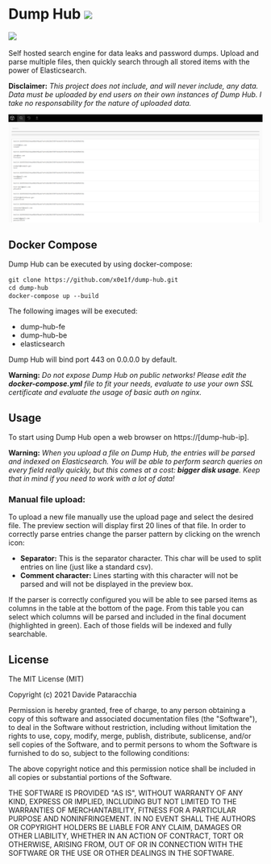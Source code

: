 # Dump Hub <img src="dump-hub-fe/src/favicon.ico" width=22px/>

<img src="demo/header.png"/>  

Self hosted search engine for data leaks and password dumps. Upload and parse multiple files, then quickly search through all stored items with the power of Elasticsearch.  
   
**Disclaimer:** *This project does not include, and will never include, any data. Data must be uploaded by end users on their own instances of Dump Hub. I take no responsability for the nature of uploaded data.*  

<img src="demo/demo.png"/>  

## Docker Compose
Dump Hub can be executed by using docker-compose:
```
git clone https://github.com/x0e1f/dump-hub.git
cd dump-hub
docker-compose up --build
```
The following images will be executed:   
* dump-hub-fe
* dump-hub-be
* elasticsearch

Dump Hub will bind port 443 on 0.0.0.0 by default.  
     
**Warning:** *Do not expose Dump Hub on public networks! Please edit the **docker-compose.yml** file to fit your needs, evaluate to use your own SSL certificate and evaluate the usage of basic auth on nginx.*

## Usage
To start using Dump Hub open a web browser on https://[dump-hub-ip].    

**Warning:** *When you upload a file on Dump Hub, the entries will be parsed and indexed on Elasticsearch. You will be able to perform search queries on every field really quickly, but this comes at a cost: **bigger disk usage**. Keep that in mind if you need to work with a lot of data!*

### Manual file upload:
To upload a new file manually use the upload page and select the desired file. The preview section will display first 20 lines of that file. In order to correctly parse entries change the parser pattern by clicking on the wrench icon:   
* **Separator:** This is the separator character. This char will be used to split entries on line (just like a standard csv).    
* **Comment character:** Lines starting with this character will not be parsed and will not be displayed in the preview box.  
     
If the parser is correctly configured you will be able to see parsed items as columns in the table at the bottom of the page. From this table you can select which columns will be parsed and included in the final document (highlighted in green). Each of those fields will be indexed and fully searchable.

## License
The MIT License (MIT)

Copyright (c) 2021 Davide Pataracchia

Permission is hereby granted, free of charge, to any person obtaining a copy of this software and associated documentation files (the "Software"), to deal in the Software without restriction, including without limitation the rights to use, copy, modify, merge, publish, distribute, sublicense, and/or sell copies of the Software, and to permit persons to whom the Software is furnished to do so, subject to the following conditions:

The above copyright notice and this permission notice shall be included in all copies or substantial portions of the Software.

THE SOFTWARE IS PROVIDED "AS IS", WITHOUT WARRANTY OF ANY KIND, EXPRESS OR IMPLIED, INCLUDING BUT NOT LIMITED TO THE WARRANTIES OF MERCHANTABILITY, FITNESS FOR A PARTICULAR PURPOSE AND NONINFRINGEMENT. IN NO EVENT SHALL THE AUTHORS OR COPYRIGHT HOLDERS BE LIABLE FOR ANY CLAIM, DAMAGES OR OTHER LIABILITY, WHETHER IN AN ACTION OF CONTRACT, TORT OR OTHERWISE, ARISING FROM, OUT OF OR IN CONNECTION WITH THE SOFTWARE OR THE USE OR OTHER DEALINGS IN THE SOFTWARE.
